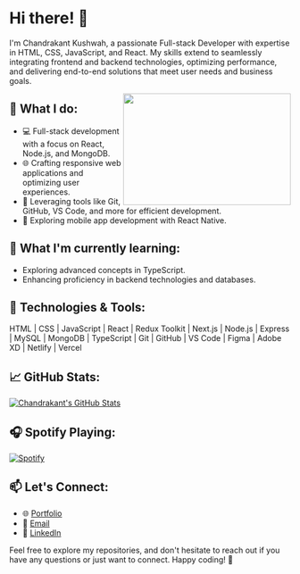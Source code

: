 # Hi there! 👋

I'm Chandrakant Kushwah, a passionate Full-stack Developer with expertise in HTML, CSS, JavaScript, and React. My skills extend to seamlessly integrating frontend and backend technologies, optimizing performance, and delivering end-to-end solutions that meet user needs and business goals.

<img align="right" width="300" height="200" src="https://octodex.github.com/images/daftpunktocat-guy.gif">

## 🚀 What I do:

- 💻 Full-stack development with a focus on React, Node.js, and MongoDB.
- 🌐 Crafting responsive web applications and optimizing user experiences.
- 🚀 Leveraging tools like Git, GitHub, VS Code, and more for efficient development.
- 📱 Exploring mobile app development with React Native.

## 🌱 What I'm currently learning:

- Exploring advanced concepts in TypeScript.
- Enhancing proficiency in backend technologies and databases.

## 🔧 Technologies & Tools:

HTML | CSS | JavaScript | React | Redux Toolkit | Next.js | Node.js | Express | MySQL | MongoDB | TypeScript | Git | GitHub | VS Code | Figma | Adobe XD | Netlify | Vercel

## 📈 GitHub Stats:

[![Chandrakant's GitHub Stats](https://github-readme-stats.vercel.app/api?username=03brainy-clicks&show_icons=true&theme=radical)](https://github.com/03brainy-clicks)

## 🎧 Spotify Playing:

[![Spotify](https://novatorem-kyzbk7wxl-bardiesel.vercel.app/api/spotify)](https://open.spotify.com/user/31doy22mvycwt43tx6ajtqe7tdtu)

## 📫 Let's Connect:

- 🌐 [Portfolio](https://chandrakantkushwah.me)
- 📧 [Email](mailto:chandrakantkofficial@gmail.com)
- 🤝 [LinkedIn](https://www.linkedin.com/in/chandrakantkushwah)

Feel free to explore my repositories, and don't hesitate to reach out if you have any questions or just want to connect. Happy coding! 🚀
